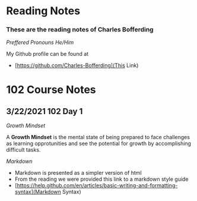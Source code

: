# Reading Notes

### These are the reading notes of Charles Bofferding 
_Preffered Pronouns He/Him_

My Github profile can be found at 
- [https://github.com/Charles-Bofferding](This Link)

# 102 Course Notes

## 3/22/2021 102 Day 1

*Growth Mindset*

A **Growth Mindset** is the mental state of being prepared to face challenges as learning opprotunities and see the potential for growth by accomplishing difficult tasks.

*Markdown*

- Markdown is presented as a simpler version of html
- From the reading we were provided this link to a markdown style guide
- [https://help.github.com/en/articles/basic-writing-and-formatting-syntax](Markdown Syntax)
